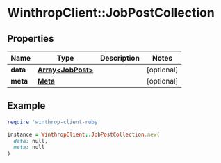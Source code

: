 # WinthropClient::JobPostCollection

## Properties

| Name | Type | Description | Notes |
| ---- | ---- | ----------- | ----- |
| **data** | [**Array&lt;JobPost&gt;**](JobPost.md) |  | [optional] |
| **meta** | [**Meta**](Meta.md) |  | [optional] |

## Example

```ruby
require 'winthrop-client-ruby'

instance = WinthropClient::JobPostCollection.new(
  data: null,
  meta: null
)
```

